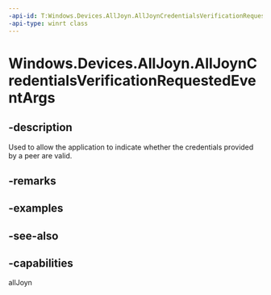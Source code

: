 ```yaml
---
-api-id: T:Windows.Devices.AllJoyn.AllJoynCredentialsVerificationRequestedEventArgs
-api-type: winrt class
---
```


<!-- Class syntax.
public class AllJoynCredentialsVerificationRequestedEventArgs : Windows.Devices.AllJoyn.IAllJoynCredentialsVerificationRequestedEventArgs
-->

# Windows.Devices.AllJoyn.AllJoynCredentialsVerificationRequestedEventArgs

## -description
Used to allow the application to indicate whether the credentials provided by a peer are valid.

## -remarks

## -examples

## -see-also


## -capabilities
allJoyn